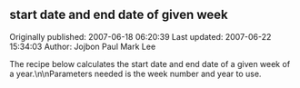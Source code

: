 ## start date and end date of given week 
Originally published: 2007-06-18 06:20:39 
Last updated: 2007-06-22 15:34:03 
Author: Jojbon Paul Mark Lee 
 
The recipe below calculates the start date and end date of a given week of a year.\n\nParameters needed is the week number and year to use.